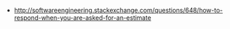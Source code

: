 - http://softwareengineering.stackexchange.com/questions/648/how-to-respond-when-you-are-asked-for-an-estimate
